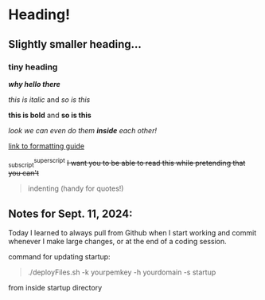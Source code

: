 # Heading!
## Slightly smaller heading...
### tiny heading
***why hello there***

_this is italic_ and *so is this*

__this is bold__ and **so is this**

*look we can even do them __inside__ each other!*

[link to formatting guide](https://docs.github.com/en/get-started/writing-on-github/getting-started-with-writing-and-formatting-on-github/basic-writing-and-formatting-syntax)

<sub>subscript</sub><sup>superscript</sup> ~~I want you to be able to read this while pretending that you can't~~

> indenting (handy for quotes!)

## Notes for Sept. 11, 2024:
Today I learned to always pull from Github when I start working and commit whenever I make large changes, or at the end of a coding session.

command for updating startup:
> ./deployFiles.sh -k yourpemkey -h yourdomain -s startup
> 
from inside startup directory
